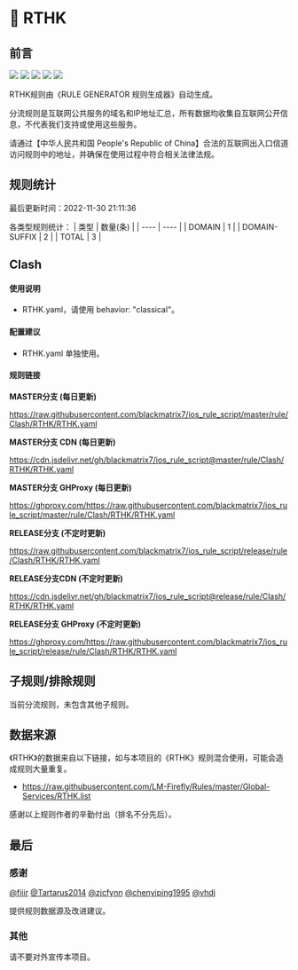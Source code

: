 # 🧸 RTHK

## 前言

![](https://shields.io/badge/-移除重复规则-ff69b4) ![](https://shields.io/badge/-DOMAIN与DOMAIN--SUFFIX合并-green) ![](https://shields.io/badge/-DOMAIN--SUFFIX间合并-critical) ![](https://shields.io/badge/-DOMAIN--SUFFIX与DOMAIN--KEYWORD合并-blue) ![](https://shields.io/badge/-IP--CIDR(6)合并-blueviolet) 

RTHK规则由《RULE GENERATOR 规则生成器》自动生成。

分流规则是互联网公共服务的域名和IP地址汇总，所有数据均收集自互联网公开信息，不代表我们支持或使用这些服务。

请通过【中华人民共和国 People's Republic of China】合法的互联网出入口信道访问规则中的地址，并确保在使用过程中符合相关法律法规。

## 规则统计

最后更新时间：2022-11-30 21:11:36

各类型规则统计：
| 类型 | 数量(条)  | 
| ---- | ----  |
| DOMAIN | 1  | 
| DOMAIN-SUFFIX | 2  | 
| TOTAL | 3  | 


## Clash 

#### 使用说明
- RTHK.yaml，请使用 behavior: "classical"。

#### 配置建议
- RTHK.yaml 单独使用。

#### 规则链接
**MASTER分支 (每日更新)**

https://raw.githubusercontent.com/blackmatrix7/ios_rule_script/master/rule/Clash/RTHK/RTHK.yaml

**MASTER分支 CDN (每日更新)**

https://cdn.jsdelivr.net/gh/blackmatrix7/ios_rule_script@master/rule/Clash/RTHK/RTHK.yaml

**MASTER分支 GHProxy (每日更新)**

https://ghproxy.com/https://raw.githubusercontent.com/blackmatrix7/ios_rule_script/master/rule/Clash/RTHK/RTHK.yaml

**RELEASE分支 (不定时更新)**

https://raw.githubusercontent.com/blackmatrix7/ios_rule_script/release/rule/Clash/RTHK/RTHK.yaml

**RELEASE分支CDN (不定时更新)**

https://cdn.jsdelivr.net/gh/blackmatrix7/ios_rule_script@release/rule/Clash/RTHK/RTHK.yaml

**RELEASE分支 GHProxy (不定时更新)**

https://ghproxy.com/https://raw.githubusercontent.com/blackmatrix7/ios_rule_script/release/rule/Clash/RTHK/RTHK.yaml

## 子规则/排除规则


当前分流规则，未包含其他子规则。

## 数据来源

《RTHK》的数据来自以下链接，如与本项目的《RTHK》规则混合使用，可能会造成规则大量重复。

- https://raw.githubusercontent.com/LM-Firefly/Rules/master/Global-Services/RTHK.list


感谢以上规则作者的辛勤付出（排名不分先后）。

## 最后

### 感谢

[@fiiir](https://github.com/fiiir) [@Tartarus2014](https://github.com/Tartarus2014) [@zjcfynn](https://github.com/zjcfynn) [@chenyiping1995](https://github.com/chenyiping1995) [@vhdj](https://github.com/vhdj)

提供规则数据源及改进建议。

### 其他

请不要对外宣传本项目。